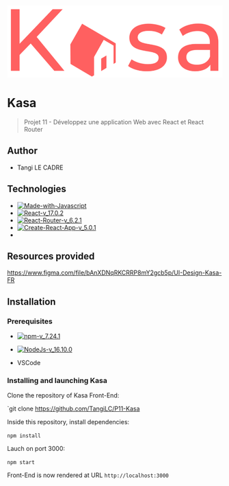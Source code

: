 ![logo-du-projet](src\assets\logo.png)

# Kasa
> Projet 11 - Développez une application Web avec React et React Router
## Author 

- Tangi LE CADRE
## Technologies

- [![Made-with-Javascript](https://img.shields.io/badge/Made%20with-Javascript-green)](https://developer.mozilla.org/fr/docs/Web/JavaScript)
- [![React-v_17.0.2](https://img.shields.io/badge/React-v_17.24.1-blue)](https://fr.reactjs.org/)
- [![React-Router-v_6.2.1](https://img.shields.io/badge/React_Router-v_6.2.1-yellow)](https://reactrouter.com/docs/en/v6)
- [![Create-React-App-v_5.0.1](https://img.shields.oi/badge/Create%20React%20App-v-5.0.1-blue)](https://github.com/facebook/create-react-app)
- 

## Resources provided

https://www.figma.com/file/bAnXDNqRKCRRP8mY2gcb5p/UI-Design-Kasa-FR

## Installation

### Prerequisites

- [![npm-v_7.24.1](https://img.shields.io/badge/npm-v_7.24.1-orange)](https://docs.npmjs.com/)
- [![NodeJs-v_16.10.0](https://img.shields.io/badge/NodeJs-v_16.10.0-red)](https://nodejs.org/en/docs/)

- VSCode


### Installing and launching Kasa

Clone the repository of Kasa Front-End:

`git clone https://github.com/TangiLC/P11-Kasa

Inside this repository, install dependencies:

`npm install`

Lauch on port 3000:

`npm start`

Front-End is now rendered at URL `http://localhost:3000`